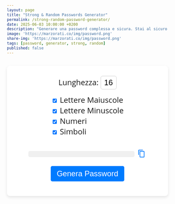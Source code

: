 ```yaml
---
layout: page
title: "Strong & Random Passwords Generator"
permalink: /strong-random-password-generator/
date: 2025-06-03 10:00:00 +0200
description: "Generare una password complessa e sicura. Stai al sicuro online creando una password forte e sicura con il nostro strumento di generazione. Una password complessa è il primo passo per rafforzare la sicurezza dei vostri dati prevenendo le violazioni."
image: 'https://marzorati.co/img/password.png'
share-img: 'https://marzorati.co/img/password.png'
tags: [password, generator, strong, random]
published: false
---
```


<style>
  input[type=number]::-webkit-inner-spin-button,
  input[type=number]::-webkit-outer-spin-button {
    -webkit-appearance: none;
    margin: 0;
  }

  input[type=number] {
    -moz-appearance: textfield;
  }

  .length-input {
    width: 50px;
    padding: 0.4rem 0.6rem;
    font-size: 1.5rem;
    border: 1px solid #ccc;
    border-radius: 6px;
    text-align: center;
    transition: border-color 0.3s ease;
  }

  .length-input:focus {
    outline: none;
    border-color: #007bff;
  }

  .copy-feedback {
    font-size: 1rem;
    color: green;
    margin-top: 1rem;
    display: none;
  }
</style>

<div id="password-generator" style="font-family: Open Sans, sans-serif; max-width: 600px; margin: 2rem auto; padding: 2rem; background: #fff; border-radius: 10px; box-shadow: 0 4px 10px rgba(0,0,0,0.1); text-align: center;">

  <div style="margin-bottom: 1rem; font-size: 1.5rem;">
    <label style="font-weight: normal;">
      Lunghezza:
      <input
        type="number"
        id="length"
        value="16"
        min="1"
        max="999"
        class="length-input"
        oninput="enforceMaxLength(this)"
      >
    </label>
  </div>

  <div style="margin-bottom: 1rem; font-size: 1.5rem; text-align: left; display: inline-block;">
    <label style="font-weight: normal;"><input type="checkbox" id="uppercase" checked> Lettere Maiuscole</label><br>
    <label style="font-weight: normal;"><input type="checkbox" id="lowercase" checked> Lettere Minuscole</label><br>
    <label style="font-weight: normal;"><input type="checkbox" id="numbers" checked> Numeri</label><br>
    <label style="font-weight: normal;"><input type="checkbox" id="symbols" checked> Simboli</label>
  </div>

  <div style="display: flex; justify-content: center; align-items: center; gap: 10px; margin: 1.5rem 0;">
    <div id="password" style="font-size: 1.8rem; font-weight: bold; word-break: break-all; background: #f0f0f0; padding: 0.6rem 1rem; border-radius: 5px; min-width: 300px;"></div>
    <button onclick="copyPassword()" style="background: none; border: none; cursor: pointer; padding: 0;">
      <svg xmlns="http://www.w3.org/2000/svg" width="28" height="28" fill="#007bff" viewBox="0 0 28 28">
        <path d="M16 1H4a2 2 0 0 0-2 2v14h2V3h12V1zm3 4H8a2 2 0 0 0-2 2v16a2 2 0 0 0 2 2h11a2 2 0 0 0 2-2V7a2 2 0 0 0-2-2zm0 18H8V7h11v16z"/>
      </svg>
    </button>
  </div>

  <button onclick="generatePassword()" style="padding: 0.6rem 1.2rem; font-size: 1.5rem; border: none; border-radius: 5px; background-color: #007bff; color: white; cursor: pointer;">Genera Password</button>

  <div id="copy-feedback" class="copy-feedback">✅ Password copiata!</div>

</div>

<script>
  function enforceMaxLength(el) {
    if (el.value.length > 3) {
      el.value = el.value.slice(0, 3);
    }
  }

  function generatePassword() {
    let length = parseInt(document.getElementById('length').value);
    if (isNaN(length) || length < 1) length = 1;
    if (length > 999) length = 999;

    const useUpper = document.getElementById('uppercase').checked;
    const useLower = document.getElementById('lowercase').checked;
    const useNumbers = document.getElementById('numbers').checked;
    const useSymbols = document.getElementById('symbols').checked;

    const upper = "ABCDEFGHIJKLMNOPQRSTUVWXYZ";
    const lower = "abcdefghijklmnopqrstuvwxyz";
    const numbers = "0123456789";
    const symbols = "!@#$%^&*()-_=+[]{};:,.<>?";

    let charset = "";
    if (useUpper) charset += upper;
    if (useLower) charset += lower;
    if (useNumbers) charset += numbers;
    if (useSymbols) charset += symbols;

    const output = document.getElementById("password");
    const feedback = document.getElementById("copy-feedback");
    feedback.style.display = "none";

    if (charset.length === 0) {
      output.textContent = "Seleziona almeno un tipo di carattere!";
      output.style.fontWeight = "normal";
      output.style.color = "red";
      return;
    }

    let password = "";
    for (let i = 0; i < length; i++) {
      const randomIndex = Math.floor(Math.random() * charset.length);
      password += charset[randomIndex];
    }

    output.textContent = password;
    output.style.fontWeight = "bold";
    output.style.color = "black";
  }

  function copyPassword() {
    const passwordText = document.getElementById("password").textContent;
    const feedback = document.getElementById("copy-feedback");

    if (!passwordText || passwordText.includes("Seleziona")) return;

    navigator.clipboard.writeText(passwordText).then(() => {
      feedback.style.display = "block";
      setTimeout(() => {
        feedback.style.display = "none";
      }, 2000);
    }).catch(err => {
      console.error("Errore nella copia: ", err);
    });
  }

  window.onload = generatePassword;
</script>
